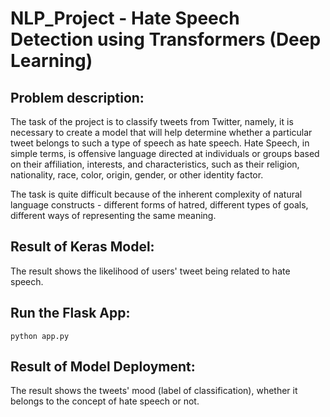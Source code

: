# NLP_Project - Hate Speech Detection using Transformers (Deep Learning)

## Problem description:
The task of the project is to classify tweets from Twitter, namely, it is necessary to
create a model that will help determine whether a particular tweet belongs to such a
type of speech as hate speech. Hate Speech, in simple terms, is offensive language
directed at individuals or groups based on their affiliation, interests, and
characteristics, such as their religion, nationality, race, color, origin, gender, or other
identity factor.

The task is quite difficult because of the inherent complexity of natural language
constructs - different forms of hatred, different types of goals, different ways of
representing the same meaning.

## Result of Keras Model:
The result shows the likelihood of users' tweet being related to hate speech.

## Run the Flask App:
```
python app.py
```

## Result of Model Deployment:
The result shows the tweets' mood (label of classification), whether it belongs to the concept of hate speech or not.
